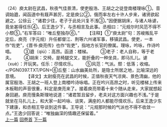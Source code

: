 （24）庾太尉在武昌，秋夜气佳景清，使吏殷浩、王胡之之徒登南楼理咏①。音调始遒，闻函道中有屐声甚厉，定是庾公②。俄而率左右十许人步来，诸贤欲起避之。公徐云：“诸君少往，老子于此处兴复不浅③。”因便据胡床，与诸人咏谑，竟坐甚得任乐④。后王逸少下，与丞相言及此事。丞相曰：“元规尔时风范不得不小颓⑤。”右军答曰：“唯丘壑独存⑥。”
　　【注释】①“庾太尉”句：苏峻叛乱平定后，庾亮（字元规）升任都督江、荆等六州诸军事，移镇武昌。使吏，一本作“佐吏”，《晋书·庾亮传》也作“佐吏”，指地方长官的僚属。理咏，吟咏，作诗吟唱。
　　③遒（qiú）：高昂。函道：楼梯。
　　③老子：老人自称，等于老夫。
　　④胡床：交椅，是椅腿交叉，能折叠的一种坐具，即马扎儿。谑（xuè）：开玩笑。任乐：尽情欢乐。
　　⑤风范：气派。颓：低落；收缩。</PGN0397.TXT/PGN>⑥丘壑：山水幽美处所，是隐士所居之地，比喻深远的意境。
　　【译文】太尉瘦亮在武昌的时候，正值秋夜天气凉爽、景色清幽，他的属官殷浩、王胡之一班人登上南楼吟诗咏唱。正在吟兴高昂之时，听见楼梯上传来木板鞋的声音很重，料定是庚亮来了。接着庾亮带着十来个随从走来，大家就想起身回避。庾亮慢条斯理地说道：“诸君暂且留步，老夫对这方面兴趣也不浅。”于是就坐在马扎儿上，和大家一起吟咏、谈笑，满座的人都能尽情欢乐。后来王逸少东下建康，和丞相王导谈到这件事。王导说：“元规那时候的气派也不得不收敛一点。”王逸少回答说：“唯独幽深的情趣还保留着。”
<br>[上一篇](14_23) [回卷首](14_00) [下一篇](14_25)
